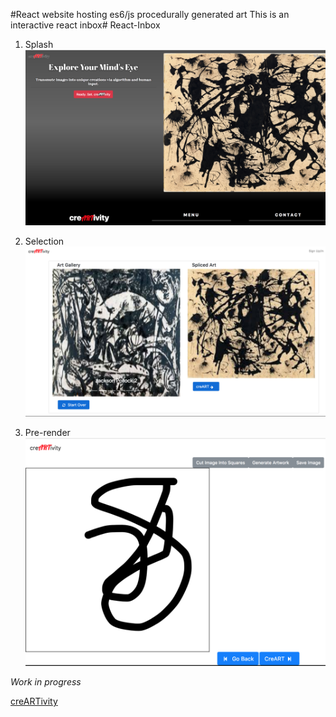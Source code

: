 #React website hosting es6/js procedurally generated art 
This is an interactive react inbox# React-Inbox

1. Splash
![splash](/splash.png "splash")

1. Selection
![select](/select.png "select")

1. Pre-render
![pre](/pre.png "pre")



*Work in progress*


[creARTivity](https://creartivityg59.firebaseapp.com)